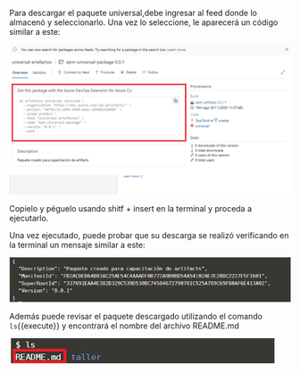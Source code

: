 Para descargar el paquete universal,debe ingresar al feed donde lo almacenó y seleccionarlo. Una vez lo seleccione, le aparecerá un código similar a este:

![descarga-paquete](./assets/descarga-paquete.png)

Copielo y péguelo usando shitf + insert en la terminal y proceda a ejecutarlo.

Una vez ejecutado, puede probar que su descarga se realizó verificando en la terminal un mensaje similar a este:

![descarga-exitosa](./assets/descarga-exitosa.png)

Además puede revisar el paquete descargado utilizando el comando `ls`{{execute}} y encontrará el nombre del archivo README.md

![paquete-descargado](./assets/paquete-descargado.png)